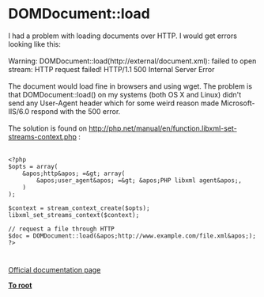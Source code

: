 # DOMDocument::load



I had a problem with loading documents over HTTP. I would get errors looking like this:<br><br>Warning: DOMDocument::load(http://external/document.xml): failed to open stream: HTTP request failed! HTTP/1.1 500 Internal Server Error<br><br>The document would load fine in browsers and using wget. The problem is that DOMDocument::load() on my systems (both OS X and Linux) didn&apos;t send any User-Agent header which for some weird reason made Microsoft-IIS/6.0 respond with the 500 error.<br><br>The solution is found on http://php.net/manual/en/function.libxml-set-streams-context.php : <br><br>

```
<?php
$opts = array(
    &apos;http&apos; =&gt; array(
        &apos;user_agent&apos; =&gt; &apos;PHP libxml agent&apos;,
    )
);

$context = stream_context_create($opts);
libxml_set_streams_context($context);

// request a file through HTTP
$doc = DOMDocument::load(&apos;http://www.example.com/file.xml&apos;);
?>
```
  

#

[Official documentation page](https://www.php.net/manual/en/domdocument.load.php)

**[To root](/README.md)**